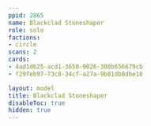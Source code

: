 ```yaml
---
ppid: 2865
name: Blackclad Stoneshaper
role: solo
factions:
- circle
scans: 2
cards:
- 4ad1d625-acd1-3650-9026-308b656679cb
- f29feb97-73c8-34cf-a27a-9b81db8dbe18

layout: model
title: Blackclad Stoneshaper
disableToc: true
hidden: true
---
```

